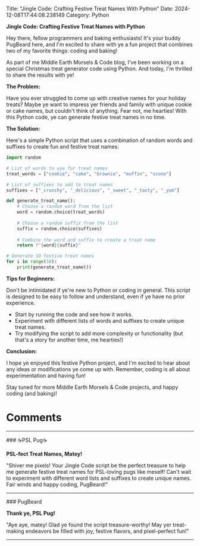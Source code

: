 Title: "Jingle Code: Crafting Festive Treat Names With Python"
Date: 2024-12-08T17:44:08.238149
Category: Python


**Jingle Code: Crafting Festive Treat Names with Python**

Hey there, fellow programmers and baking enthusiasts! It's your buddy PugBeard here, and I'm excited to share with ye a fun project that combines two of my favorite things: coding and baking!

As part of me Middle Earth Morsels & Code blog, I've been working on a special Christmas treat generator code using Python. And today, I'm thrilled to share the results with ye!

**The Problem:**

Have you ever struggled to come up with creative names for your holiday treats? Maybe ye want to impress yer friends and family with unique cookie or cake names, but couldn't think of anything. Fear not, me hearties! With this Python code, ye can generate festive treat names in no time.

**The Solution:**

Here's a simple Python script that uses a combination of random words and suffixes to create fun and festive treat names:
```python
import random

# List of words to use for treat names
treat_words = ["cookie", "cake", "brownie", "muffin", "scone"]

# List of suffixes to add to treat names
suffixes = ["_crunchy", "_delicious", "_sweet", "_tasty", "_yum"]

def generate_treat_name():
    # Choose a random word from the list
    word = random.choice(treat_words)
    
    # Choose a random suffix from the list
    suffix = random.choice(suffixes)
    
    # Combine the word and suffix to create a treat name
    return f"{word}{suffix}"

# Generate 10 festive treat names
for i in range(10):
    print(generate_treat_name())
```
**Tips for Beginners:**

Don't be intimidated if ye're new to Python or coding in general. This script is designed to be easy to follow and understand, even if ye have no prior experience.

* Start by running the code and see how it works.
* Experiment with different lists of words and suffixes to create unique treat names.
* Try modifying the script to add more complexity or functionality (but that's a story for another time, me hearties!)

**Conclusion:**

I hope ye enjoyed this festive Python project, and I'm excited to hear about any ideas or modifications ye come up with. Remember, coding is all about experimentation and having fun!

Stay tuned for more Middle Earth Morsels & Code projects, and happy coding (and baking)!

# Comments



<hr>### ☕PSL Pug☕

**PSL-fect Treat Names, Matey!**

"Shiver me pixels! Your Jingle Code script be the perfect treasure to help me generate festive treat names for PSL-loving pugs like meself! Can't wait to experiment with different word lists and suffixes to create unique names. Fair winds and happy coding, PugBeard!"


<hr>### PugBeard

**Thank ye, PSL Pug!**

"Aye aye, matey! Glad ye found the script treasure-worthy! May yer treat-making endeavors be filled with joy, festive flavors, and pixel-perfect fun!"
<hr>